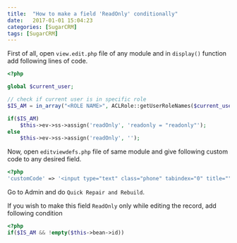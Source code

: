 ```yaml
---
title:  "How to make a field 'ReadOnly' conditionally"
date:   2017-01-01 15:04:23
categories: [SugarCRM]
tags: [SugarCRM]
---
```


First of all, open `view.edit.php` file of any module and in `display()` function add following lines of code.

```php
<?php

global $current_user;

// check if current user is in specific role	
$IS_AM = in_array("<ROLE NAME>", ACLRole::getUserRoleNames($current_user->id));

if($IS_AM)
    $this->ev->ss->assign('readOnly', 'readonly = "readonly"');
else
    $this->ev->ss->assign('readOnly', '');
```

Now, open `editviewdefs.php` file of same module and give following custom code to any desired field.

```php
<?php
'customCode' => '<input type="text" class="phone" tabindex="0" title="" value="{$fields.<FIELD_NAME>.value}" maxlength="100" size="30" id="<FIELD_ID>" name="<FIELD_NAME>" {$readOnly}>',
```

Go to Admin and do `Quick Repair and Rebuild`.

If you wish to make this field `ReadOnly` only while editing the record, add following condition 

```php
<?php
if($IS_AM && !empty($this->bean->id))
```

[jekyll]:      http://jekyllrb.com
[jekyll-gh]:   https://github.com/jekyll/jekyll
[jekyll-help]: https://github.com/jekyll/jekyll-help
